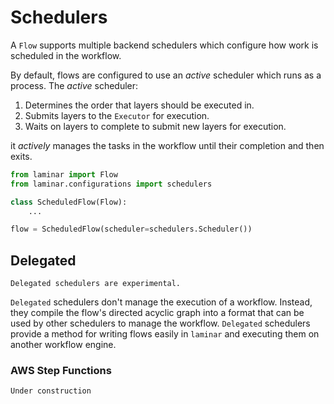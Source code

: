# Schedulers

A ``Flow`` supports multiple backend schedulers which configure how work is scheduled in the workflow.

By default, flows are configured to use an *active* scheduler which runs as a process. The *active* scheduler:

1. Determines the order that layers should be executed in.
1. Submits layers to the `Executor` for execution.
1. Waits on layers to complete to submit new layers for execution.

it *actively* manages the tasks in the workflow until their completion and then exits.

```python
from laminar import Flow
from laminar.configurations import schedulers

class ScheduledFlow(Flow):
    ...

flow = ScheduledFlow(scheduler=schedulers.Scheduler())
```

## Delegated

```{warning}
Delegated schedulers are experimental.
```

`Delegated` schedulers don't manage the execution of a workflow. Instead, they compile the flow's directed acyclic graph into a format that can be used by other schedulers to manage the workflow. `Delegated` schedulers provide a method for writing flows easily in `laminar` and executing them on another workflow engine.

### AWS Step Functions

```{note}
Under construction
```

